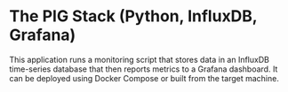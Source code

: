 # The PIG Stack (Python, InfluxDB, Grafana)

This application runs a monitoring script that stores data in an InfluxDB time-series database that then reports metrics to a Grafana dashboard. It can be deployed using Docker Compose or built from the target machine.
